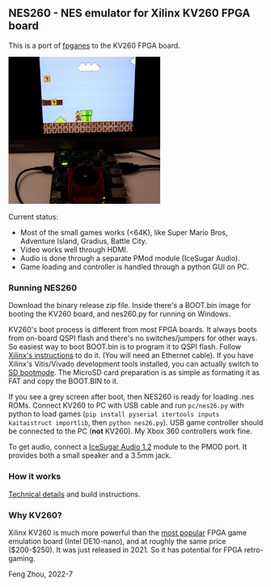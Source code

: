 ## NES260 - NES emulator for Xilinx KV260 FPGA board

This is a port of [fpganes](https://github.com/strigeus/fpganes) to the KV260 FPGA board.

<img src="doc/nes260_setup.jpg" width="300">

Current status:
* Most of the small games works (<64K), like Super Mario Bros, Adventure Island, Gradius, Battle City.
* Video works well through HDMI.
* Audio is done through a separate PMod module (IceSugar Audio).
* Game loading and controller is handled through a python GUI on PC.

### Running NES260

Download the binary release zip file. Inside there's a BOOT.bin image for booting the KV260 board, and nes260.py for running on Windows.

KV260's boot process is different from most FPGA boards. It always boots from on-board QSPI flash and there's no switches/jumpers for other ways. So easiest way to boot BOOT.bin is to program it to QSPI flash. Follow [Xilinx's instructions](https://xilinx-wiki.atlassian.net/wiki/spaces/A/pages/1641152513/Kria+K26+SOM#Stand-alone-FW-Update-&-Recovery-Utility) to do it. (You will need an Ethernet cable). If you have Xilinx's Vitis/Vivado development tools installed, you can actually switch to [SD bootmode](https://xilinx.github.io/kria-apps-docs/creating_applications/1.0/build/html/docs/creating_applications_bootmodes.html). The MicroSD card preparation is as simple as formating it as FAT and copy the BOOT.BIN to it.

If you see a grey screen after boot, then NES260 is ready for loading .nes ROMs. Connect KV260 to PC with USB cable and run `pc/nes26.py` with python to load games (`pip install pyserial itertools inputs kaitaistruct importlib`, then `python nes26.py`). USB game controller should be connected to the PC (**not** KV260). My Xbox 360 controllers work fine.

To get audio, connect a [IceSugar Audio 1.2](https://www.aliexpress.com/item/1005001505255692.html) module to the PMOD port. It provides both a small speaker and a 3.5mm jack.

### How it works

[Technical details](doc/design.md) and build instructions.

### Why KV260?

Xilinx KV260 is much more powerful than the [most popular](http://misterfpga.org/) FPGA game emulation board (Intel DE10-nano), and at roughly the same price (\$200-\$250). It was just released in 2021. So it has potential for FPGA retro-gaming.


Feng Zhou, 2022-7